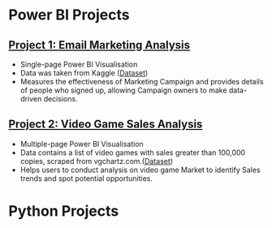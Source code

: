 # Power BI Projects

## [Project 1: Email Marketing Analysis](https://app.powerbi.com/groups/me/reports/8e2adc01-0d22-4d78-9639-63b423accb0a/ReportSection)
- Single-page Power BI Visualisation
- Data was taken from Kaggle ([Dataset](https://www.kaggle.com/datasets/ishivamkedia/email-marketing-data-analysis?select=Email+Marketing+Analysis.pbix))
- Measures the effectiveness of Marketing Campaign and provides details of people who signed up, allowing Campaign owners to make data-driven decisions.


## [Project 2: Video Game Sales Analysis](https://app.powerbi.com/groups/me/reports/8e2adc01-0d22-4d78-9639-63b423accb0a/ReportSection](https://app.powerbi.com/groups/me/reports/8192169a-aa1d-47ac-9dcf-f25dba02224c/ReportSectionb7b737ecf6cda06889f3))
- Multiple-page Power BI Visualisation
- Data contains a list of video games with sales greater than 100,000 copies,  scraped from vgchartz.com.([Dataset]([https://www.kaggle.com/datasets/ishivamkedia/email-marketing-data-analysis?select=Email+Marketing+Analysis.pbix](https://www.kaggle.com/datasets/gregorut/videogamesales)))
- Helps users to conduct analysis on video game Market to identify Sales trends and spot potential opportunities. 


# Python Projects
